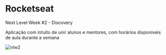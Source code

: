 # Rocketseat 
Next Level Week #2 - Discovery

Aplicação com intuito de unir alunos e mentores, com horários disponiveis de aula durante a semana

![nlw2](https://user-images.githubusercontent.com/54422701/104110665-a3c52b00-52b8-11eb-902b-81ccad3976a3.PNG)

